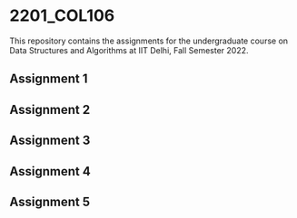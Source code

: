 # 2201_COL106
This repository contains the assignments for the undergraduate course on Data Structures and Algorithms at IIT Delhi, Fall Semester 2022.

## Assignment 1
## Assignment 2
## Assignment 3
## Assignment 4
## Assignment 5


